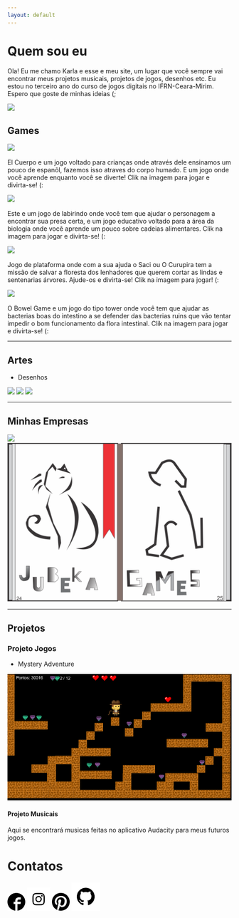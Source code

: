 ```yaml
---
layout: default
---
```


 

# Quem sou eu

Ola! Eu me chamo Karla e esse e meu site, um lugar que você sempre vai encontrar meus projetos musicais,
projetos de jogos, desenhos etc. Eu estou no terceiro ano do curso de jogos digitais no IFRN-Ceara-Mirim. 
Espero que goste de minhas ideias (;

![](eu.jpg)  


## Games
[ ![](imagem4.png)](https://karlagabriella.github.io/El%20Cuerpo/)    

El Cuerpo e um jogo voltado para crianças onde através dele ensinamos um pouco de espanõl,
fazemos isso atraves do corpo humado. E um jogo onde você aprende enquanto você se diverte!
Clik na imagem para jogar e divirta-se! (:

[ ![](imagem3.png)](karlagabriella.github.io/LabyrinthFoodChain/)   

Este e um jogo de labirindo onde você tem que ajudar o personagem a encontrar sua presa certa,
e um jogo educativo voltado para a área da biologia onde você aprende um pouco sobre cadeias alimentares.
Clik na imagem para jogar e divirta-se! (:  

[ ![](imagem2.png)](https://karlagabriella.github.io/Protetores%20da%20Floresta/)     

Jogo de plataforma onde com a sua ajuda o Saci ou O Curupira tem a missão de salvar a floresta
dos lenhadores que querem cortar as lindas e sentenarias árvores. Ajude-os e divirta-se!
Clik na imagem para jogar! (:

[ ![](imagem1.png)](https://karlagabriella.github.io/New%20project/)  

O Bowel Game e um jogo do tipo tower onde você tem que ajudar as bacterias boas do intestino
a se defender das bacterias ruins que vão tentar impedir o bom funcionamento da flora intestinal.
Clik na imagem para jogar e divirta-se! (:  



*****
## Artes
* Desenhos

![](Bacteria1.png)       ![](Bacteria2.png)          ![](caramujo.png)    

***

## Minhas Empresas   
![](logoo.png)                           ![](LogoLivro.png) 

***

## Projetos  

### Projeto Jogos   
* Mystery Adventure

![](Mockup.png)  



#### Projeto Musicais    

Aqui se encontrará musicas feitas no aplicativo Audacity para meus futuros jogos.
 

# Contatos  
[ ![](fb.png)](https://www.facebook.com/gabi.karla.feitosa)  [ ![](ig.png)](https://www.instagram.com/k_gabrielap/)   [ ![](pe.png)](https://br.pinterest.com/karlagabriella1206/)  [ ![](github.png)](karlagabriella.github.io)  
